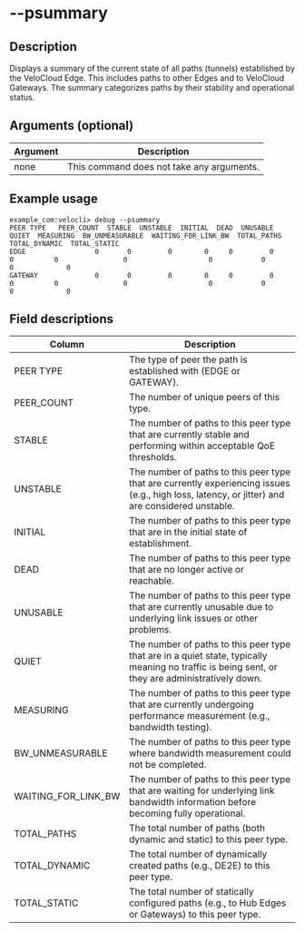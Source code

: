 #	--psummary

##	Description
Displays a summary of the current state of all paths (tunnels) established by the VeloCloud Edge. This includes paths to other Edges and to VeloCloud Gateways. The summary categorizes paths by their stability and operational status.

##  Arguments (optional)
| Argument | Description |
|---|---|
| none | This command does not take any arguments. |

##  Example usage
```
example_com:velocli> debug --psummary
PEER TYPE   PEER_COUNT  STABLE  UNSTABLE  INITIAL  DEAD  UNUSABLE  QUIET  MEASURING  BW_UNMEASURABLE  WAITING_FOR_LINK_BW  TOTAL_PATHS  TOTAL_DYNAMIC  TOTAL_STATIC
EDGE                 0       0         0        0     0         0      0          0                0                    0            0              0             0
GATEWAY              0       0         0        0     0         0      0          0                0                    0            0              0             0

```
##  Field descriptions
| Column | Description |
|---|---|
| PEER TYPE | The type of peer the path is established with (EDGE or GATEWAY). |
| PEER_COUNT | The number of unique peers of this type. |
| STABLE | The number of paths to this peer type that are currently stable and performing within acceptable QoE thresholds. |
| UNSTABLE | The number of paths to this peer type that are currently experiencing issues (e.g., high loss, latency, or jitter) and are considered unstable. |
| INITIAL | The number of paths to this peer type that are in the initial state of establishment. |
| DEAD | The number of paths to this peer type that are no longer active or reachable. |
| UNUSABLE | The number of paths to this peer type that are currently unusable due to underlying link issues or other problems. |
| QUIET | The number of paths to this peer type that are in a quiet state, typically meaning no traffic is being sent, or they are administratively down. |
| MEASURING | The number of paths to this peer type that are currently undergoing performance measurement (e.g., bandwidth testing). |
| BW_UNMEASURABLE | The number of paths to this peer type where bandwidth measurement could not be completed. |
| WAITING_FOR_LINK_BW | The number of paths to this peer type that are waiting for underlying link bandwidth information before becoming fully operational. |
| TOTAL_PATHS | The total number of paths (both dynamic and static) to this peer type. |
| TOTAL_DYNAMIC | The total number of dynamically created paths (e.g., DE2E) to this peer type. |
| TOTAL_STATIC | The total number of statically configured paths (e.g., to Hub Edges or Gateways) to this peer type. |